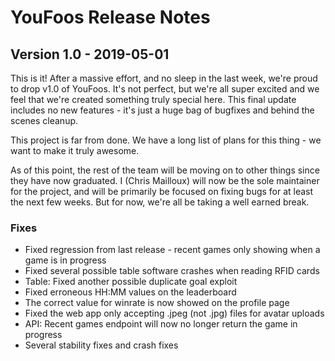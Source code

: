 # YouFoos Release Notes

## Version 1.0 - 2019-05-01

This is it! After a massive effort, and no sleep in the last week, we're proud to drop v1.0 of YouFoos.
It's not perfect, but we're all super excited and we feel that we're created something truly special here.
This final update includes no new features - it's just a huge bag of bugfixes and behind the scenes cleanup.

This project is far from done. We have a long list of plans for this thing - we want to make it truly awesome.

As of this point, the rest of the team will be moving on to other things since they have now graduated.
I (Chris Mailloux) will now be the sole maintainer for the project, and will be primarily be focused on fixing bugs
for at least the next few weeks. But for now, we're all be taking a well earned break.

### Fixes
- Fixed regression from last release - recent games only showing when a game is in progress
- Fixed several possible table software crashes when reading RFID cards
- Table: Fixed another possible duplicate goal exploit
- Fixed erroneous HH:MM values on the leaderboard
- The correct value for winrate is now showed on the profile page
- Fixed the web app only accepting .jpeg (not .jpg) files for avatar uploads
- API: Recent games endpoint will now no longer return the game in progress
- Several stability fixes and crash fixes
